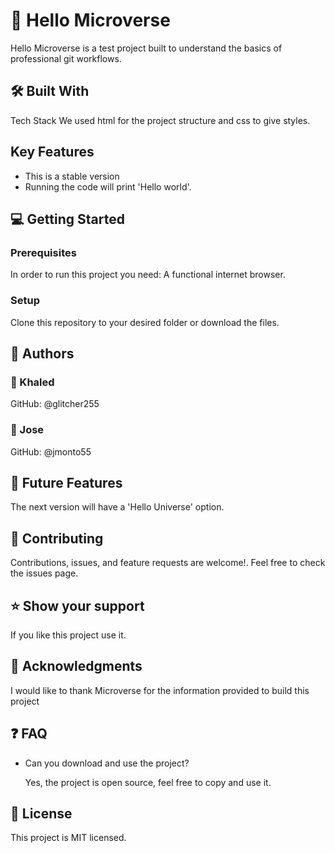 # 📖 Hello Microverse 

Hello Microverse is a test project built to understand the basics of professional git workflows.

## 🛠 Built With
Tech Stack
We used html for the project structure and css to give styles.


## Key Features
- This is a stable version
- Running the code will print 'Hello world'.

## 💻 Getting Started

### Prerequisites
In order to run this project you need:
A functional internet browser.

### Setup
Clone this repository to your desired folder or download the files.


## 👥 Authors

### 👤 Khaled
GitHub: @glitcher255

### 👤 Jose
GitHub: @jmonto55

## 🔭 Future Features
The next version will have a 'Hello Universe' option.

## 🤝 Contributing
Contributions, issues, and feature requests are welcome!.
Feel free to check the issues page.

## ⭐️ Show your support
If you like this project use it.

## 🙏 Acknowledgments
I would like to thank Microverse for the information provided to build this project

## ❓ FAQ
- Can you download and use the project?

  Yes, the project is open source, feel free to copy and use it.



## 📝 License
This project is MIT licensed.
